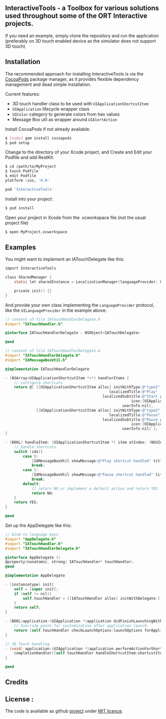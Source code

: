 InteractiveTools - a Toolbox for various solutions used throughout some of the ORT Interactive projects.
------------------------------------------------------------

If you need an example, simply clone the repository and run the application (preferably on 3D touch enabled device as the simulator does not support 3D touch)

## Installation

The recommended approach for installing InteractiveTools is via the [CocoaPods][2] package manager, as it provides flexible dependency management and dead simple installation.

Current features:
- 3D touch handler class to be used with `UIApplicationShortcutItem`
- `UIApplication` lifecycle wrapper class
- `UIColor` category to generate colors from hex values
- Message Box util as wrapper around `UIAlertAction`

Install CocoaPods if not already available:

``` bash
$ [sudo] gem install cocoapods
$ pod setup
```

Change to the directory of your Xcode project, and Create and Edit your Podfile and add RestKit:

``` bash
$ cd /path/to/MyProject
$ touch Podfile
$ edit Podfile
platform :ios, '8.0'

pod 'InteractiveTools'
```

Install into your project:

``` bash
$ pod install
```

Open your project in Xcode from the .xcworkspace file (not the usual project file)

``` bash
$ open MyProject.xcworkspace
```

## Examples
You might want to implement an IATouchDelegate like this:
```objectivec
import InteractiveTools

class SharedManager {
    static let sharedInstance = LocalizationManager(languageProvider: UILanguageProvider(), defaultLanguage: "de", language: "de")

    private init() {}
}
```

And provide your own class implementing the `LanguageProvider` protocol, like the `UILanguageProvider` in the example above:
```objectivec
// content of file IATouchHandlerDelegate.h
#import "IATouchHandler.h"

@interface IATouchHandlerDelegate : NSObject<IATouchDelegate>

@end

// content of file IATouchHandlerDelegate.m
#import "IATouchHandlerDelegate.h"
#import "IAMessageBoxUtil.h"

@implementation IATouchHandlerDelegate

- (NSArray<UIApplicationShortcutItem *>*) handlerItems {
    // configure shortcuts
    return @[ [[UIApplicationShortcutItem alloc] initWithType:@"type1"
                                               localizedTitle:@"Play"
                                            localizedSubtitle:@"Start playing"
                                                         icon:[UIApplicationShortcutIcon iconWithType: UIApplicationShortcutIconTypePlay]
                                                     userInfo:nil],
              [[UIApplicationShortcutItem alloc] initWithType:@"type2"
                                               localizedTitle:@"Pause"
                                            localizedSubtitle:@"Pause playback"
                                                         icon:[UIApplicationShortcutIcon iconWithType: UIApplicationShortcutIconTypePause]
                                                     userInfo:nil] ];
}

- (BOOL) handleItem: (UIApplicationShortcutItem *) item atIndex: (NSUInteger) idx {
    // handle shortcuts
    switch (idx){
        case 0:
            [IAMessageBoxUtil showMessage:@"Play shortcut handled" title:@"Shortcut handler" once:nil];
            break;
        case 1:
            [IAMessageBoxUtil showMessage:@"Pause shortcut handled" title:@"Shortcut handler" once:nil];
            break;
        default:
            // return NO or implement a default action and return YES
            return NO;
    }
    return YES;
}

@end
```

Set up the AppDelegate like this:
```objectivec
// bind to language keys
#import "AppDelegate.h"
#import "IATouchHandler.h"
#import "IATouchHandlerDelegate.h"

@interface AppDelegate ()
@property(nonatomic, strong) IATouchHandler* touchHandler;
@end

@implementation AppDelegate

- (instancetype) init{
    self = [super init];
    if (self != nil){
        self.touchHandler = [[IATouchHandler alloc] initWithDelegate:[[IATouchHandlerDelegate alloc] init]];
    }
    return self;
}

- (BOOL)application:(UIApplication *)application didFinishLaunchingWithOptions:(NSDictionary *)launchOptions {
    // Override point for customization after application launch.
    return [self.touchHandler checkLaunchOptions:launchOptions forApplication:application];
}

// 3D Touch handling
- (void) application:(UIApplication *)application performActionForShortcutItem:(UIApplicationShortcutItem *)shortcutItem completionHandler:(void (^)(BOOL))completionHandler {
    completionHandler([self.touchHandler handleShortcutItem:shortcutItem]);
}

@end
```
## Credits

## License :
  
The code is available as github [project][home] under [MIT licence][1].
  
   [home]: https://github.com/ORT-Interactive-GmbH/InteractiveTools
   [1]: http://revolunet.mit-license.org
   [2]: http://cocoapods.org
